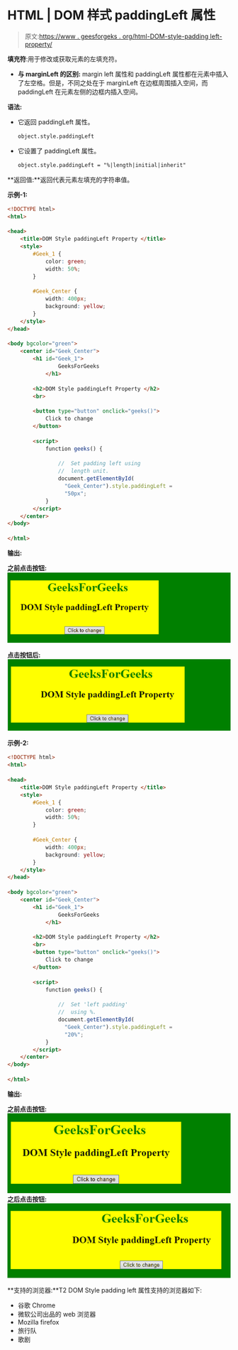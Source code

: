 # HTML | DOM 样式 paddingLeft 属性

> 原文:[https://www . geesforgeks . org/html-DOM-style-padding left-property/](https://www.geeksforgeeks.org/html-dom-style-paddingleft-property/)

**填充符**:用于修改或获取元素的左填充符。

*   **与 marginLeft 的区别:**
    margin left 属性和 paddingLeft 属性都在元素中插入了左空格。但是，不同之处在于 marginLeft 在边框周围插入空间，而 paddingLeft 在元素左侧的边框内插入空间。

**语法:**

*   它返回 paddingLeft 属性。

    ```html
    object.style.paddingLeft
    ```

*   它设置了 paddingLeft 属性。

    ```html
    object.style.paddingLeft = "%|length|initial|inherit"
    ```

**返回值:**返回代表元素左填充的字符串值。

**示例-1:**

```html
<!DOCTYPE html>
<html>

<head>
    <title>DOM Style paddingLeft Property </title>
    <style>
        #Geek_1 {
            color: green;
            width: 50%;
        }

        #Geek_Center {
            width: 400px;
            background: yellow;
        }
    </style>
</head>

<body bgcolor="green">
    <center id="Geek_Center">
        <h1 id="Geek_1"> 
                GeeksForGeeks 
            </h1>

        <h2>DOM Style paddingLeft Property </h2>
        <br>

        <button type="button" onclick="geeks()">
            Click to change
        </button>

        <script>
            function geeks() {

                //  Set padding left using 
                //  length unit.
                document.getElementById(
                  "Geek_Center").style.paddingLeft =
                  "50px";
            }
        </script>
    </center>
</body>

</html>
```

**输出:**

**之前点击按钮:**
![](img/59a9a36c3a34d2165321b81bca87f266.png)

**点击按钮后:**
![](img/44b7db5469774366ab08f069615f2ce5.png)

**示例-2:**

```html
<!DOCTYPE html>
<html>

<head>
    <title>DOM Style paddingLeft Property </title>
    <style>
        #Geek_1 {
            color: green;
            width: 50%;
        }

        #Geek_Center {
            width: 400px;
            background: yellow;
        }
    </style>
</head>

<body bgcolor="green">
    <center id="Geek_Center">
        <h1 id="Geek_1"> 
                GeeksForGeeks 
            </h1>

        <h2>DOM Style paddingLeft Property </h2>
        <br>
        <button type="button" onclick="geeks()">
            Click to change
        </button>

        <script>
            function geeks() {

                //  Set 'left padding'
                //  using %.
                document.getElementById(
                  "Geek_Center").style.paddingLeft =
                  "20%";
            }
        </script>
    </center>
</body>

</html>
```

**输出:**

**之前点击按钮:**
![](img/3af069ad9da1f8a041218bfc773eae3c.png)
**之后点击按钮:**
![](img/8705ae2737600cb12b497a6a604814c4.png)

**支持的浏览器:**T2 DOM Style padding left 属性支持的浏览器如下:

*   谷歌 Chrome
*   微软公司出品的 web 浏览器
*   Mozilla firefox
*   旅行队
*   歌剧